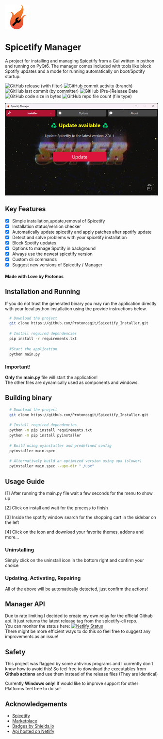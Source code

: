 <img src="./res/icon.png" alt="spicetify manager icon" width="80"/> <br>
# Spicetify Manager
A project for installing and managing Spicetify from a Gui written in python and running on PyQt6.
The manager comes included with tools like block Spotify updates and a mode for running automatically on boot/Spotify startup.

![GitHub release (with filter)](https://img.shields.io/github/v/release/Protonosgit/Spicetify_Installer)
![GitHub commit activity (branch)](https://img.shields.io/github/commit-activity/t/Protonosgit/Spicetify_Manager)
![GitHub last commit (by committer)](https://img.shields.io/github/last-commit/Protonosgit/Spicetify_Manager)
![GitHub (Pre-)Release Date](https://img.shields.io/github/release-date-pre/Protonosgit/Spicetify_Manager)
![GitHub code size in bytes](https://img.shields.io/github/languages/code-size/Protonosgit/Spicetify_Manager)
![GitHub repo file count (file type)](https://img.shields.io/github/directory-file-count/Protonosgit/Spicetify_Manager)

![Screenshot](/.ghres/window_preview.png)
## Key Features

- [x] Simple installation,update,removal of Spicetify
- [X] Installation status/version checker
- [x] Automatically update spicetify and apply patches after spotify update
- [X] Detect and solve problems with your spicetify installation
- [X] Block Spotify updates
- [x] Options to manage Spotify in background
- [X] Always use the newest spicetify version
- [x] Custom cli commands
- [x] Suggest new versions of Spicetify / Manager

#### Made with Love by Protonos

 ## Installation and Running
If you do not trust the generated binary you may run the application directly with your local python installation using the provide instructions below.

```bash
  # Download the project
  git clone https://github.com/Protonosgit/Spicetify_Installer.git

  # Install required dependencies
  pip install -r requirements.txt
  
  #Start the application
  python main.py
```

### Important!
**Only** the **main.py** file will start the application!  
The other files are dynamically used as components and windows.

## Building binary

```bash
  # Download the project
  git clone https://github.com/Protonosgit/Spicetify_Installer.git

  # Install required dependencies
  python -m pip install requirements.txt
  python -m pip install pyinstaller

  # Build using pyinstaller and predefined config
  pyinstaller main.spec

  # Alternatively build an optimized version using upx (slower)
  pyinstaller main.spec --upx-dir "./upx"
```

## Usage Guide

[1] After running the main.py file wait a few seconds for the menu to show up

[2] Click on install and wait for the process to finish

[3] Inside the spotify window search for the shopping cart in the sidebar on the left

[4] Click on the icon and download your favorite themes, addons and more...

### Uninstalling

Simply click on the uninstall icon in the bottom right and confirm your choice

### Updating, Activating, Repairing

All of the above will be automatically detected, just confirm the actions!

## Manager API

Due to rate limiting I decided to create my own relay for the official Github api.
It just returns the latest release tag from the spicetify-cli repo.   
You can monitor the status here: [![Netlify Status](https://api.netlify.com/api/v1/badges/a32b6502-e8ec-45a7-b3e3-4af087f5d38e/deploy-status)](https://app.netlify.com/sites/spicetifymanagerapi/deploys)   
There might be more efficient ways to do this so feel free to suggest any improvements as an issue!

## Safety 
This project was flagged by some antivirus programs and I currently don't know how to avoid this!
So feel free to download the executables from **Github actions** and use them instead of the release files (They are identical)

Currently **Windows only**!
If would like to improve support for other Platforms feel free to do so!


## Acknowledgements
- [Spicetify](https://spicetify.app/)
- [Marketplace](https://github.com/spicetify/spicetify-marketplace)
- [Badges by Shields.io](https://shields.io/)
- [Api hosted on Netlify](https://netlify.com)
